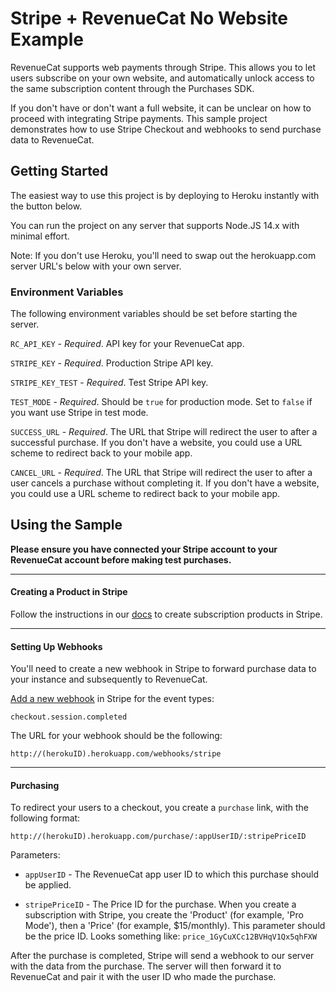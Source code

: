 # Stripe + RevenueCat No Website Example

RevenueCat supports web payments through Stripe. This allows you to let users subscribe on your own website, and automatically unlock access to the same subscription content through the Purchases SDK.

If you don't have or don't want a full website, it can be unclear on how to proceed with integrating Stripe payments. This sample project demonstrates how to use Stripe Checkout and webhooks to send purchase data to RevenueCat.

## Getting Started

The easiest way to use this project is by deploying to Heroku instantly with the button below.

<!-- Heroku Button -->

You can run the project on any server that supports Node.JS 14.x with minimal effort. 

Note: If you don't use Heroku, you'll need to swap out the herokuapp.com server URL's below with your own server.

### Environment Variables

The following environment variables should be set before starting the server.

`RC_API_KEY` - *Required*. API key for your RevenueCat app.

`STRIPE_KEY` - *Required*. Production Stripe API key.

`STRIPE_KEY_TEST` - *Required*. Test Stripe API key.

`TEST_MODE` - *Required*. Should be `true` for production mode. Set to `false` if you want use Stripe in test mode.

`SUCCESS_URL` - *Required*. The URL that Stripe will redirect the user to after a successful purchase. If you don't have a website, you could use a URL scheme to redirect back to your mobile app.

`CANCEL_URL` - *Required*. The URL that Stripe will redirect the user to after a user cancels a purchase without completing it. If you don't have a website, you could use a URL scheme to redirect back to your mobile app.

## Using the Sample

**Please ensure you have connected your Stripe account to your RevenueCat account before making test purchases.**

---

#### Creating a Product in Stripe

Follow the instructions in our [docs](https://docs.revenuecat.com/docs/stripe-products) to create subscription products in Stripe.

---

#### Setting Up Webhooks

You'll need to create a new webhook in Stripe to forward purchase data to your instance and subsequently to RevenueCat.

[Add a new webhook](https://dashboard.stripe.com/test/webhooks) in Stripe for the event types:

`checkout.session.completed`

The URL for your webhook should be the following:

`http://(herokuID).herokuapp.com/webhooks/stripe`

---

#### Purchasing

To redirect your users to a checkout, you create a `purchase` link, with the following format:

`http://(herokuID).herokuapp.com/purchase/:appUserID/:stripePriceID`

Parameters:

- `appUserID` - The RevenueCat app user ID to which this purchase should be applied.

- `stripePriceID` - The Price ID for the purchase. When you create a subscription with Stripe, you create the 'Product' (for example, 'Pro Mode'), then a 'Price' (for example, $15/monthly). This parameter should be the price ID. Looks something like: `price_1GyCuXCc12BVHqV1Qx5qhFXW`

After the purchase is completed, Stripe will send a webhook to our server with the data from the purchase. The server will then forward it to RevenueCat and pair it with the user ID who made the purchase.